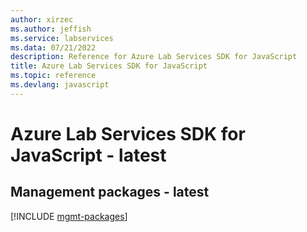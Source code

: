 ```yaml
---
author: xirzec
ms.author: jeffish
ms.service: labservices
ms.data: 07/21/2022
description: Reference for Azure Lab Services SDK for JavaScript
title: Azure Lab Services SDK for JavaScript
ms.topic: reference
ms.devlang: javascript
---
```

# Azure Lab Services SDK for JavaScript - latest

## Management packages - latest
[!INCLUDE [mgmt-packages](lab-services-mgmt-index.md)]